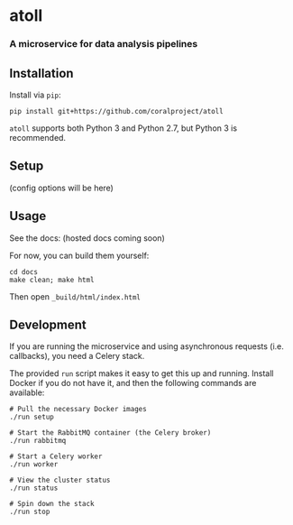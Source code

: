 # atoll
### A microservice for data analysis pipelines

## Installation

Install via `pip`:

    pip install git+https://github.com/coralproject/atoll

`atoll` supports both Python 3 and Python 2.7, but Python 3 is recommended.

## Setup

(config options will be here)

## Usage

See the docs: (hosted docs coming soon)

For now, you can build them yourself:

    cd docs
    make clean; make html

Then open `_build/html/index.html`

## Development

If you are running the microservice and using asynchronous requests (i.e. callbacks), you need a Celery stack.

The provided `run` script makes it easy to get this up and running. Install Docker if you do not have it, and then the following commands are available:

    # Pull the necessary Docker images
    ./run setup

    # Start the RabbitMQ container (the Celery broker)
    ./run rabbitmq

    # Start a Celery worker
    ./run worker

    # View the cluster status
    ./run status

    # Spin down the stack
    ./run stop

